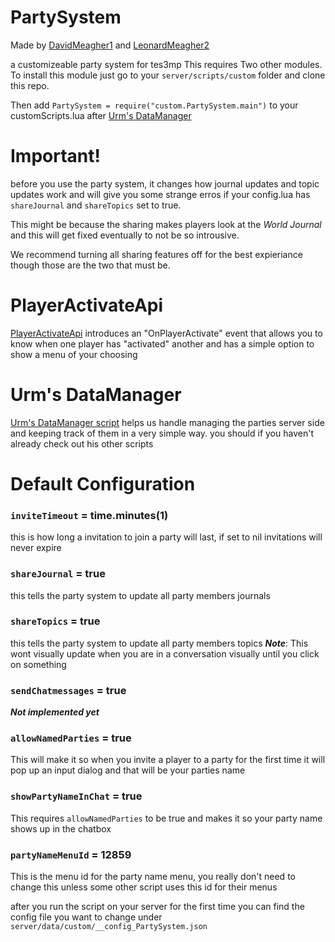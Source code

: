 # PartySystem
  Made by [DavidMeagher1](https://github.com/DavidMeagher1) and [LeonardMeagher2](https://github.com/LeonardMeagher2)
  
 a customizeable party system for tes3mp
 This requires Two other modules. To install this module just go to your `server/scripts/custom` folder and clone this repo.

 Then add `PartySystem = require("custom.PartySystem.main")` to your customScripts.lua after [Urm's DataManager](https://github.com/tes3mp-scripts/DataManager)

# Important!
before you use the party system, it changes how journal updates and topic updates work and will give you some strange erros if your config.lua has `shareJournal` and `shareTopics` set to true.

This might be because the sharing makes players look at the *World Journal* and this will get fixed eventually to not be so introusive.

 We recommend turning all sharing features off for the best expieriance though those are the two that must be.

# PlayerActivateApi
 [PlayerActivateApi](https://github.com/DavidMeagher1/TES3MP_SingleScripts/blob/main/playerActivateAPI.lua) introduces an "OnPlayerActivate" event that allows you to know when one player has "activated" another and has a simple option to show a menu of your choosing

# Urm's DataManager
[Urm's DataManager script](https://github.com/tes3mp-scripts/DataManager) helps us handle managing the parties server side and keeping track of them in a very simple way. you should if you haven't already check out his other scripts

# Default Configuration
  ### `inviteTimeout` = time.minutes(1)
  this is how long a invitation to join a party will last, if set to nil invitations will never expire

  ### `shareJournal` = true
  this tells the party system to update all party members journals 

  ### `shareTopics` = true
  this tells the party system to update all party members topics 
  ***Note***: This wont visually update when you are in a conversation visually until you click on something
  
  ### `sendChatmessages` = true
  ***Not implemented yet***

  ### `allowNamedParties` = true
  This will make it so when you invite a player to a party for the first time it will pop up an input dialog and that will be your parties name
  
  ### `showPartyNameInChat` = true
  This requires `allowNamedParties` to be true and makes it so your party name shows up in the chatbox

  ### `partyNameMenuId` = 12859
  This is the menu id for the party name menu, you really don't need to change this unless some other script uses this id for their menus

  after you run the script on your server for the first time you can find the config file you want to change under `server/data/custom/__config_PartySystem.json`